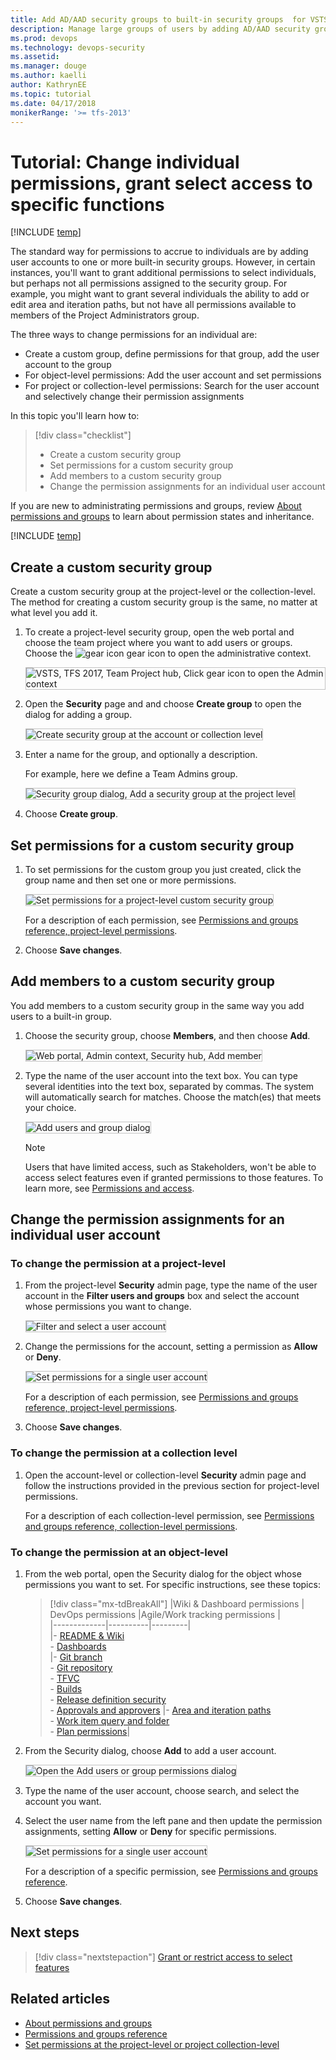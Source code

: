 ```yaml
---
title: Add AD/AAD security groups to built-in security groups  for VSTS & TFS
description: Manage large groups of users by adding AD/AAD security groups to built-in security groups 
ms.prod: devops
ms.technology: devops-security
ms.assetid: 
ms.manager: douge
ms.author: kaelli
author: KathrynEE
ms.topic: tutorial
ms.date: 04/17/2018
monikerRange: '>= tfs-2013'
---
```

# Tutorial: Change individual permissions, grant select access to specific functions

[!INCLUDE [temp](../_shared/version-vsts-tfs-all-versions.md)]

The standard way for permissions to accrue to individuals are by adding user accounts to one or more built-in security groups. However, in certain instances, you'll want to grant additional permissions to select individuals, but perhaps not all permissions assigned to the security group. For example, you might want to grant several individuals the ability to add or edit area and iteration paths, but not have all permissions available to members of the Project Administrators group.

The three ways to change permissions for an individual are:

- Create a custom group, define permissions for that group, add the user account to the group
- For object-level permissions: Add the user account and set permissions
- For project or collection-level permissions: Search for the user account and selectively change their permission assignments

In this topic you'll learn how to:
> [!div class="checklist"]
> * Create a custom security group 
> * Set permissions for a custom security group 
> * Add members to a custom security group 
> * Change the permission assignments for an individual user account  

If you are new to administrating permissions and groups, review [About permissions and groups](about-permissions.md) to learn about permission states and inheritance.

[!INCLUDE [temp](../_shared/image-differences.md)]

<a id="create-custom-group" />

## Create a custom security group

Create a custom security group at the project-level or the collection-level. The method for creating a custom security group is the same, no matter at what level you add it. 

1. To create a project-level security group, open the web portal and choose the team project where you want to add users or groups. Choose the ![gear icon](../_img/icons/gear-icon.png) gear icon to open the administrative context.

    <img src="_img/add-users/choose-team-project-click-gear-icon.png" alt="VSTS, TFS 2017, Team Project hub, Click gear icon to open the Admin context" style="border: 1px solid #C3C3C3;" /> 

2. Open the **Security** page and and choose **Create group** to open the dialog for adding a group.

    <img src="_img/change-individual-permissions/create-group-open-dialog.png" alt="Create security group at the account or collection level" style="border: 1px solid #C3C3C3;" /> 

3. Enter a name for the group, and optionally a description.

    For example, here we define a Team Admins group.

    <img src="_img/change-individual-permissions/create-project-level-group-dialog.png" alt="Security group dialog, Add a security group at the project level" style="border: 1px solid #C3C3C3;" />

4. Choose **Create group**.

<a id="set-permissions-custom-group" />

## Set permissions for a custom security group

1. To set permissions for the custom group you just created, click the group name and then set one or more permissions.

    <img src="_img/change-individual-permissions/team-admin-group-set-permissions.png" alt="Set permissions for a project-level custom security group" style="border: 1px solid #C3C3C3;" /> 

    For a description of each permission, see [Permissions and groups reference, project-level permissions](permissions.md#project-level-permissions).

2. Choose **Save changes**.

<a id="add-members-custom-group" />

## Add members to a custom security group

You add members to a custom security group in the same way you add users to a built-in group. 

1. Choose the security group, choose **Members**, and then choose **Add**.

    <img src="_img/change-individual-permissions/team-admin-group-add-members.png" alt="Web portal, Admin context, Security hub, Add member" style="border: 1px solid #C3C3C3;" /> 

2. Type the name of the user account into the text box. You can type several identities into the text box, separated by commas. The system will automatically search for matches. Choose the match(es) that meets your choice.

    <img src="_img/project-level-permissions-add-a-user.png" alt="Add users and group dialog" style="border: 1px solid #C3C3C3;" />

    > [!NOTE]
    > Users that have limited access, such as Stakeholders, won't be able to access select features even if granted permissions to those features. To learn more, see [Permissions and access](permissions-access.md).

## Change the permission assignments for an individual user account

### To change the permission at a project-level

1. From the project-level **Security** admin page, type the name of the user account in the **Filter users and groups** box and select the account whose permissions you want to change.

    <img src="_img/change-individual-permissions/filter-user-account.png" alt="Filter and select a user account" style="border: 1px solid #C3C3C3;" /> 

2. Change the permissions for the account, setting a permission as **Allow** or **Deny**.

    <img src="_img/change-individual-permissions/set-individual-permissions.png" alt="Set permissions for a single user account" style="border: 1px solid #C3C3C3;" /> 

    For a description of each permission, see [Permissions and groups reference, project-level permissions](permissions.md#project-level-permissions).

3. Choose **Save changes**.

### To change the permission at a collection level

1. Open the account-level or collection-level **Security** admin page and follow the instructions provided in the previous section for project-level permissions.

    For a description of each collection-level permission, see [Permissions and groups reference, collection-level permissions](permissions.md#collection-level).

### To change the permission at an object-level

1. From the web portal, open the Security dialog for the object whose permissions you want to set. For specific instructions, see these topics:

	> [!div class="mx-tdBreakAll"]
	> |Wiki & Dashboard permissions | DevOps permissions  |Agile/Work tracking permissions |  
	> |-------------|----------|---------|   
	> |- [README & Wiki](../collaborate/manage-readme-wiki-permissions.md)<br/>- [Dashboards](../report/dashboards/dashboard-permissions.md)<br/> |- [Git branch](../git/branch-permissions.md)<br/>- [Git repository](set-git-tfvc-repository-permissions.md)<br/>- [TFVC](set-git-tfvc-repository-permissions.md)<br/>- [Builds](../pipelines/set-permissions.md)<br/>- [Release definition security](../pipelines/set-permissions.md)<br/>- [Approvals and approvers](../pipelines/concepts/definitions/release/approvals/index.md) |- [Area and iteration paths](../security/set-permissions-access-work-tracking.md)<br/>- [Work item query and folder](../work/track/set-query-permissions.md)<br/>- [Plan permissions](set-permissions-access-work-tracking.md#plan-permissions)|  

2. From the Security dialog, choose **Add** to add a user account. 

	<img src="_img/change-individual-permissions/security-dialog-add-user-account-button.png" alt="Open the Add users or group permissions dialog" style="border: 1px solid #C3C3C3;" />

3. Type the name of the user account, choose search, and select the account you want.

4. Select the user name from the left pane and then update the permission assignments, setting **Allow** or **Deny** for specific permissions. 

    <img src="_img/change-individual-permissions/set-permissions-individual-object-level.png" alt="Set permissions for a single user account" style="border: 1px solid #C3C3C3;" />

    For a description of a specific permission, see [Permissions and groups reference](permissions.md).

5. Choose **Save changes**.

## Next steps

> [!div class="nextstepaction"]
> [Grant or restrict access to select features](restrict-access.md)

## Related articles

- [About permissions and groups](about-permissions.md)
- [Permissions and groups reference](permissions.md)
- [Set permissions at the project-level or project collection-level](set-project-collection-level-permissions.md)


<!--
You can do a search on an individual user and change one of their permissions. However, the preferred method  

User Voice requests: 
* Hide Work Item Types (WITs) based on permission/security group


Recommended permissions 
Team Admins - allow to create area and iteration paths; shared queries. 
-->
